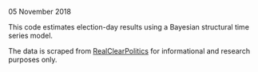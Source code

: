 
05 November 2018

This code estimates election-day results using a Bayesian structural time
series model.

The data is scraped from
[RealClearPolitics](https://www.realclearpolitics.com/epolls/latest_polls/)
for informational and research purposes only.

